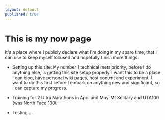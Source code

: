 ```yaml
---
layout: default
published: true
---
```


# This is my now page

It's a place where I publicly declare what I'm doing in my spare time, that I can use to keep myself focused and hopefully finish more things.

* Setting up this site: My number 1 technical meta priority, before I do anything else, is getting this site setup properly.
I want this to be a place I can blog, have personal wiki pages, host content and experiment.
I want to do this first before I embark on anything new and significant, so I can capture my progress.

* Training for 2 Ultra Marathons in April and May: Mt Solitary and UTA100 (was North Face 100).

* Testing....
